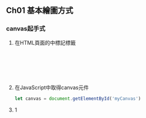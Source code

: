 ## Ch01 基本繪圖方式

### canvas起手式
1. 在HTML頁面的<body>中標記<canvas>標籤
    ```html
    <html>
        <body>
            <canvas id="myCanvas"></canvas>
        </body>
    </html>
    ```
2. 在JavaScript中取得canvas元件
   ```javascript
   let canvas = document.getElementById('myCanvas')
   ```
3. 1